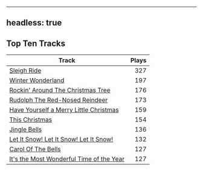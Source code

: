 
---
headless: true
---

## Top Ten Tracks

| Track | Plays |
| --- |  ---: |
|[Sleigh Ride](/songs/sleigh-ride)| 327|
|[Winter Wonderland](/songs/winter-wonderland)| 197|
|[Rockin' Around The Christmas Tree](/songs/rockin-around-the-christmas-tree)| 176|
|[Rudolph The Red-Nosed Reindeer](/songs/rudolph-the-red-nosed-reindeer)| 173|
|[Have Yourself a Merry Little Christmas](/songs/have-yourself-a-merry-little-christmas)| 159|
|[This Christmas](/songs/this-christmas)| 154|
|[Jingle Bells](/songs/jingle-bells)| 136|
|[Let It Snow! Let It Snow! Let It Snow!](/songs/let-it-snow-let-it-snow-let-it-snow)| 132|
|[Carol Of The Bells](/songs/carol-of-the-bells)| 127|
|[It's the Most Wonderful Time of the Year](/songs/its-the-most-wonderful-time-of-the-year)| 127|

